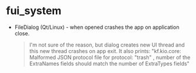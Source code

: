 # fui_system

- FileDialog (Qt/Linux) - when opened crashes the app on application close.

  >I'm not sure of the reason, but dialog creates new UI thread and this new thread crashes on app exit. It also prints: "kf.kio.core: Malformed JSON protocol file for protocol: "trash" , number of the ExtraNames fields should match the number of ExtraTypes fields" 
